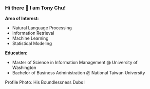 ### Hi there 👋 I am Tony Chu!  


**Area of Interest:**
- Natural Language Processing
- Information Retrieval
- Machine Learning 
- Statistical Modeling


**Education:**
- Master of Science in Information Management @ University of Washington
- Bachelor of Business Administration @ National Taiwan University 


Profile Photo: His Boundlessness Dubs I
